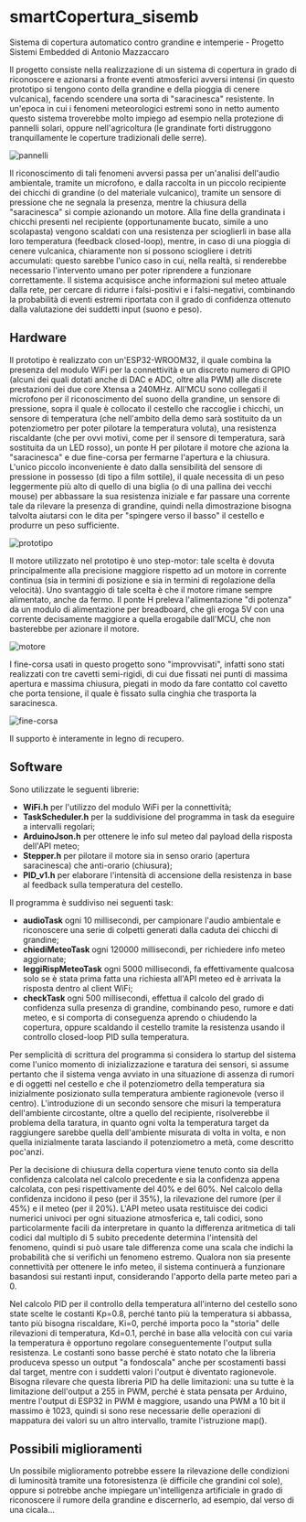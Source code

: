 # smartCopertura_sisemb
Sistema di copertura automatico contro grandine e intemperie - Progetto Sistemi Embedded di Antonio Mazzaccaro

Il progetto consiste nella realizzazione di un sistema di copertura in grado di riconoscere e azionarsi a fronte eventi atmosferici avversi intensi (in questo prototipo si tengono conto della grandine e della pioggia di cenere vulcanica), facendo scendere una sorta di "saracinesca" resistente.
In un'epoca in cui i fenomeni meteorologici estremi sono in netto aumento questo sistema troverebbe molto impiego ad esempio nella protezione di pannelli solari, oppure nell'agricoltura (le grandinate forti distruggono tranquillamente le coperture tradizionali delle serre).

![pannelli](./asset/images/pannelli.jpg)

Il riconoscimento di tali fenomeni avversi passa per un'analisi dell'audio ambientale, tramite un microfono, e dalla raccolta in un piccolo recipiente dei chicchi di grandine (o del materiale vulcanico), tramite un sensore di pressione che ne segnala la presenza, mentre la chiusura della "saracinesca" si compie azionando un motore.
Alla fine della grandinata i chicchi presenti nel recipiente (opportunamente bucato, simile a uno scolapasta) vengono scaldati con una resistenza per scioglierli in base alla loro temperatura (feedback closed-loop), mentre, in caso di una pioggia di cenere vulcanica, chiaramente non si possono sciogliere i detriti accumulati: questo sarebbe l'unico caso in cui, nella realtà, si renderebbe necessario l'intervento umano per poter riprendere a funzionare correttamente.
Il sistema acquisisce anche informazioni sul meteo attuale dalla rete, per cercare di ridurre i falsi-positivi e i falsi-negativi, combinando la probabilità di eventi estremi riportata con il grado di confidenza ottenuto dalla valutazione dei suddetti input (suono e peso).

## Hardware
Il prototipo è realizzato con un'ESP32-WROOM32, il quale combina la presenza del modulo WiFi per la connettività e un discreto numero di GPIO (alcuni dei quali dotati anche di DAC e ADC, oltre alla PWM) alle discrete prestazioni dei due core Xtensa a 240MHz. All'MCU sono collegati il microfono per il riconoscimento del suono della grandine, un sensore di pressione, sopra il quale è collocato il cestello che raccoglie i chicchi, un sensore di temperatura (che nell'ambito della demo sarà sostituito da un potenziometro per poter pilotare la temperatura voluta), una resistenza riscaldante (che per ovvi motivi, come per il sensore di temperatura, sarà sostituita da un LED rosso), un ponte H per pilotare il motore che aziona la "saracinesca" e due fine-corsa per fermarne l'apertura e la chiusura.
L'unico piccolo inconveniente è dato dalla sensibilità del sensore di pressione in possesso (di tipo a film sottile), il quale necessita di un peso leggermente più alto di quello di una biglia (o di una pallina dei vecchi mouse) per abbassare la sua resistenza iniziale e far passare una corrente tale da rilevare la presenza di grandine, quindi nella dimostrazione bisogna talvolta aiutarsi con le dita per "spingere verso il basso" il cestello e produrre un peso sufficiente.

![prototipo](./asset/images/prototipo.jpg)

Il motore utilizzato nel prototipo è uno step-motor: tale scelta è dovuta principalmente alla precisione maggiore rispetto ad un motore in corrente continua (sia in termini di posizione e sia in termini di regolazione della velocità). Uno svantaggio di tale scelta è che il motore rimane sempre alimentato, anche da fermo. Il ponte H preleva l'alimentazione "di potenza" da un modulo di alimentazione per breadboard, che gli eroga 5V con una corrente decisamente maggiore a quella erogabile dall'MCU, che non basterebbe per azionare il motore.

![motore](./asset/images/motore.jpg)

I fine-corsa usati in questo progetto sono "improvvisati", infatti sono stati realizzati con tre cavetti semi-rigidi, di cui due fissati nei punti di massima apertura e massima chiusura, piegati in modo da fare contatto col cavetto che porta tensione, il quale è fissato sulla cinghia che trasporta la saracinesca.

![fine-corsa](./asset/images/fine-corsa.jpg)

Il supporto è interamente in legno di recupero.

## Software
Sono utilizzate le seguenti librerie:
- **WiFi.h** per l'utilizzo del modulo WiFi per la connettività;
- **TaskScheduler.h** per la suddivisione del programma in task da eseguire a intervalli regolari;
- **ArduinoJson.h** per ottenere le info sul meteo dal payload della risposta dell'API meteo;
- **Stepper.h** per pilotare il motore sia in senso orario (apertura saracinesca) che anti-orario (chiusura);
- **PID_v1.h** per elaborare l'intensità di accensione della resistenza in base al feedback sulla temperatura del cestello.

Il programma è suddiviso nei seguenti task:
- **audioTask** ogni 10 millisecondi, per campionare l'audio ambientale e riconoscere una serie di colpetti generati dalla caduta dei chicchi di grandine;
- **chiediMeteoTask** ogni 120000 millisecondi, per richiedere info meteo aggiornate;
- **leggiRispMeteoTask** ogni 5000 millisecondi, fa effettivamente qualcosa solo se è stata prima fatta una richiesta all'API meteo ed è arrivata la risposta dentro al client WiFi;
- **checkTask** ogni 500 millisecondi, effettua il calcolo del grado di confidenza sulla presenza di grandine, combinando peso, rumore e dati meteo, e si comporta di conseguenza aprendo o chiudendo la copertura, oppure scaldando il cestello tramite la resistenza usando il controllo closed-loop PID sulla temperatura.

Per semplicità di scrittura del programma si considera lo startup del sistema come l'unico momento di inizializzazione e taratura dei sensori, si assume pertanto che il sistema venga avviato in una situazione di assenza di rumori e di oggetti nel cestello e che il potenziometro della temperatura sia inizialmente posizionato sulla temperatura ambiente ragionevole (verso il centro). L'introduzione di un secondo sensore che misuri la temperatura dell'ambiente circostante, oltre a quello del recipiente, risolverebbe il problema della taratura, in quanto ogni volta la temperatura target da raggiungere sarebbe quella dell'ambiente misurata di volta in volta, e non quella inizialmente tarata lasciando il potenziometro a metà, come descritto poc'anzi.

Per la decisione di chiusura della copertura viene tenuto conto sia della confidenza calcolata nel calcolo precedente e sia la confidenza appena calcolata, con pesi rispettivamente del 40% e del 60%.
Nel calcolo della confidenza incidono il peso (per il 35%), la rilevazione del rumore (per il 45%) e il meteo (per il 20%).
L'API meteo usata restituisce dei codici numerici univoci per ogni situazione atmosferica e, tali codici, sono particolarmente facili da interpretare in quanto la differenza aritmetica di tali codici dal multiplo di 5 subito precedente determina l'intensità del fenomeno, quindi si può usare tale differenza come una scala che indichi la probabilità che si verifichi un fenomeno estremo. Qualora non sia presente connettività per ottenere le info meteo, il sistema continuerà a funzionare basandosi sui restanti input, considerando l'apporto della parte meteo pari a 0.

Nel calcolo PID per il controllo della temperatura all'interno del cestello sono state scelte le costanti Kp=0.8, perché tanto più la temperatura si abbassa, tanto più bisogna riscaldare, Ki=0, perché importa poco la "storia" delle rilevazioni di temperatura, Kd=0.1, perché in base alla velocità con cui varia la temperatura è opportuno regolare conseguentemente l'output sulla resistenza.
Le costanti sono basse perché è stato notato che la libreria produceva spesso un output "a fondoscala" anche per scostamenti bassi dal target, mentre con i suddetti valori l'output è diventato ragionevole.
Bisogna rilevare che questa libreria PID ha delle limitazioni: una su tutte è la limitazione dell'output a 255 in PWM, perché è stata pensata per Arduino, mentre l'output di ESP32 in PWM è maggiore, usando una PWM a 10 bit il massimo è 1023, quindi si sono rese necessarie delle operazioni di mappatura dei valori su un altro intervallo, tramite l'istruzione map().

## Possibili miglioramenti
Un possibile miglioramento potrebbe essere la rilevazione delle condizioni di luminosità tramite una fotoresistenza (è difficile che grandini col sole), oppure si potrebbe anche impiegare un'intelligenza artificiale in grado di riconoscere il rumore della grandine e discernerlo, ad esempio, dal verso di una cicala...